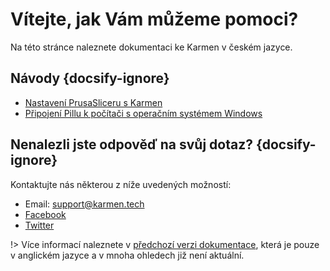 # Vítejte, jak Vám můžeme pomoci?

Na této stránce naleznete dokumentaci ke Karmen v českém jazyce.

## Návody {docsify-ignore}

- [Nastavení PrusaSliceru s Karmen](prusaslicer-gcode-upload.md)
- [Připojení Pillu k počítači s operačním systémem Windows](windows.md)


## Nenalezli jste odpověď na svůj dotaz? {docsify-ignore}

Kontaktujte nás některou z níže uvedených možností:

- Email: [support@karmen.tech](mailto:support@karmen.tech)
- [Facebook](https://www.facebook.com/karmen3D/)
- [Twitter](https://twitter.com/karmen3d)

!> Více informací naleznete v [předchozí verzi dokumentace](old/), která je pouze v anglickém jazyce a v mnoha ohledech již není aktuální.
